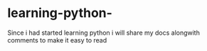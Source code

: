 # learning-python-
Since i had started learning python i will share my docs alongwith comments to make it easy to read 
